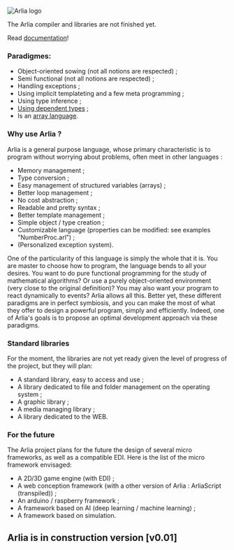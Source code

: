 ![Arlia logo](https://s15.postimg.cc/44hlbr6zf/Arlia_Logo_-_1.png)

The Arlia compiler and libraries are not finished yet.

Read [documentation](https://github.com/vanaur/Arlia/blob/master/doc/readme.md)!

### Paradigmes:

 - Object-oriented sowing (not all notions are respected) ;
 - Semi functional (not all notions are respected) ;
 - Handling exceptions ;
 - Using implicit templateting and a few meta programming ;
 - Using type inference ;
 - [Using dependent types](https://en.wikipedia.org/wiki/Dependent_type) ;
 - Is an [array language](https://en.wikipedia.org/wiki/Array_programming).
 
### Why use Arlia ?

Arlia is a general purpose language, whose primary characteristic is to program without worrying about problems, often meet in other languages :

 - Memory management ;
 - Type conversion ;
 - Easy management of structured variables (arrays) ;
 - Better loop management ;
 - No cost abstraction ;
 - Readable and pretty syntax ;
 - Better template management ;
 - Simple object / type creation ;
 - Customizable language (properties can be modified: see examples "NumberProc.arl") ;
 - (Personalized exception system).

One of the particularity of this language is simply the whole that it is. You are master to choose how to program, the language bends to all your desires. You want to do pure functional programming for the study of mathematical algorithms? Or use a purely object-oriented environment (very close to the original definition)? You may also want your program to react dynamically to events? Arlia allows all this. Better yet, these different paradigms are in perfect symbiosis, and you can make the most of what they offer to design a powerful program, simply and efficiently.
Indeed, one of Arlia's goals is to propose an optimal development approach via these paradigms.

### Standard libraries

For the moment, the libraries are not yet ready given the level of progress of the project, but they will plan:

 - A standard library, easy to access and use ;
 - A library dedicated to file and folder management on the operating system ;
 - A graphic library ;
 - A media managing library ;
 - A library dedicated to the WEB.

### For the future

The Arlia project plans for the future the design of several micro frameworks, as well as a compatible EDI.
Here is the list of the micro framework envisaged:

 - A 2D/3D game engine (with EDI) ;
 - A web conception framework (with a other version of Arlia : ArliaScript (transpiled)) ;
 - An arduino / raspberry framework ;
 - A framework based on AI (deep learning / machine learning) ;
 - A framework based on simulation.

## Arlia is in construction version [v0.01]
